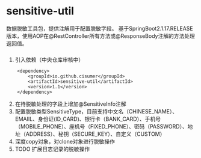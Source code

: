 # sensitive-util
数据脱敏工具包，提供注解用于配置脱敏字段。
基于SpringBoot2.1.17.RELEASE版本，使用AOP在@RestController所有方法或@ResponseBody注解的方法处理返回值。
###
1. 引入依赖（中央仓库审核中）
```
	<dependency>
		<groupId>io.github.cisumer</groupId>
  		<artifactId>sensitive-util</artifactId>
  		<version>1.1</version>
	</dependency>
```
2. 在待脱敏处理的字段上增加@SensitiveInfo注解
3. 配置脱敏类型SensitiveType，目前支持中文名（CHINESE_NAME）、EMAIIL、身份证(ID_CARD)、银行卡（BANK_CARD）、手机号（MOBILE_PHONE）、座机号（FIXED_PHONE）、密码（PASSWORD）、地址（ADDRESS）、秘钥（SECURE_KEY）、自定义（CUSTOM）
4. 深度copy对象，对clone对象进行脱敏操作
5. TODO 扩展日志记录的脱敏操作
